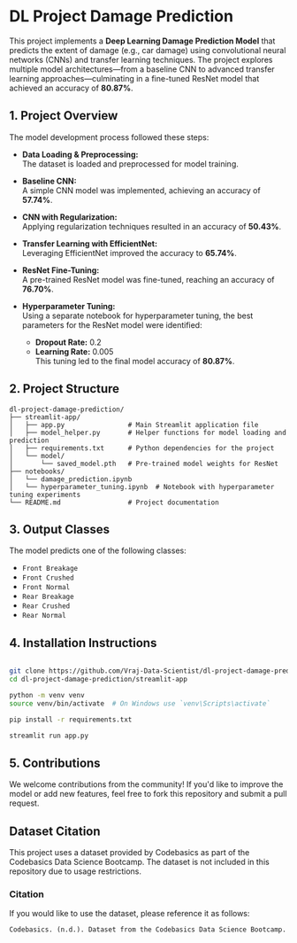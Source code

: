 # DL Project Damage Prediction

This project implements a **Deep Learning Damage Prediction Model** that predicts the extent of damage (e.g., car damage) using convolutional neural networks (CNNs) and transfer learning techniques. The project explores multiple model architectures—from a baseline CNN to advanced transfer learning approaches—culminating in a fine-tuned ResNet model that achieved an accuracy of **80.87%**.

## 1. Project Overview

The model development process followed these steps:

- **Data Loading & Preprocessing:**  
  The dataset is loaded and preprocessed for model training.

- **Baseline CNN:**  
  A simple CNN model was implemented, achieving an accuracy of **57.74%**.

- **CNN with Regularization:**  
  Applying regularization techniques resulted in an accuracy of **50.43%**.

- **Transfer Learning with EfficientNet:**  
  Leveraging EfficientNet improved the accuracy to **65.74%**.

- **ResNet Fine-Tuning:**  
  A pre-trained ResNet model was fine-tuned, reaching an accuracy of **76.70%**.

- **Hyperparameter Tuning:**  
  Using a separate notebook for hyperparameter tuning, the best parameters for the ResNet model were identified:  
  - **Dropout Rate:** 0.2  
  - **Learning Rate:** 0.005  
  This tuning led to the final model accuracy of **80.87%**.

## 2. Project Structure

```plaintext
dl-project-damage-prediction/
├── streamlit-app/
│   ├── app.py                # Main Streamlit application file
│   ├── model_helper.py       # Helper functions for model loading and prediction
│   ├── requirements.txt      # Python dependencies for the project
│   └── model/
│       └── saved_model.pth   # Pre-trained model weights for ResNet
├── notebooks/
│   └── damage_prediction.ipynb
│   └── hyperparameter_tuning.ipynb  # Notebook with hyperparameter tuning experiments
└── README.md                 # Project documentation
```

## 3. Output Classes

The model predicts one of the following classes:

- `Front Breakage`
- `Front Crushed`
- `Front Normal`
- `Rear Breakage`
- `Rear Crushed`
- `Rear Normal`


## 4. Installation Instructions

```bash

git clone https://github.com/Vraj-Data-Scientist/dl-project-damage-prediction.git
cd dl-project-damage-prediction/streamlit-app

python -m venv venv
source venv/bin/activate  # On Windows use `venv\Scripts\activate`

pip install -r requirements.txt

streamlit run app.py

```

## 5. Contributions

We welcome contributions from the community! If you'd like to improve the model or add new features, feel free to fork this repository and submit a pull request.


## Dataset Citation

This project uses a dataset provided by Codebasics as part of the Codebasics Data Science Bootcamp. The dataset is not included in this repository due to usage restrictions.

### Citation

If you would like to use the dataset, please reference it as follows:

```markdown
Codebasics. (n.d.). Dataset from the Codebasics Data Science Bootcamp. Retrieved from [Codebasics](https://codebasics.io/)


